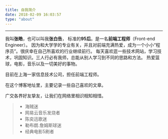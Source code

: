 ```yaml
---
title: 自我简介
date: 2018-02-09 16:03:57
type: "about"
---
```


----------


我叫**张皓**，也可以叫我**张白告**， 标准的**95后**。是一名**前端工程师**（Front-end Engineer）。
因为和大学学的专业有关，并且对前端充满热爱，成为一个小小“程序员”。很庆幸在自己所喜欢的行业继续前行。
每天喜欢逛一些技术网站，学习技术，巩固知识。三人行必有我师，总能从别人学习到不同的思路和方法。
热爱篮球，电影，音乐以及一切美好的事物。

目前在上海一家信息技术公司，担任前端工程师。

在这个博客地址里，主要记录一些自己喜欢的文章。

广交各界好友挚友，让我们在网络里相识相知相惜。

> * 海贼迷
> * 网易云音乐发烧者
> * 陈奕迅歌迷
> * 勒布朗.詹姆斯球迷
> * 经典电影5刷者


